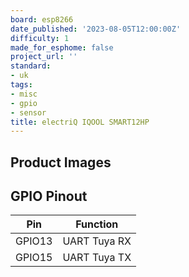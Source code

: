 ```yaml
---
board: esp8266
date_published: '2023-08-05T12:00:00Z'
difficulty: 1
made_for_esphome: false
project_url: ''
standard:
- uk
tags:
- misc
- gpio
- sensor
title: electriQ IQOOL SMART12HP
---
```


## Product Images

## GPIO Pinout

| Pin    | Function     |
| ------ | -------------|
| GPIO13 | UART Tuya RX |
| GPIO15 | UART Tuya TX |